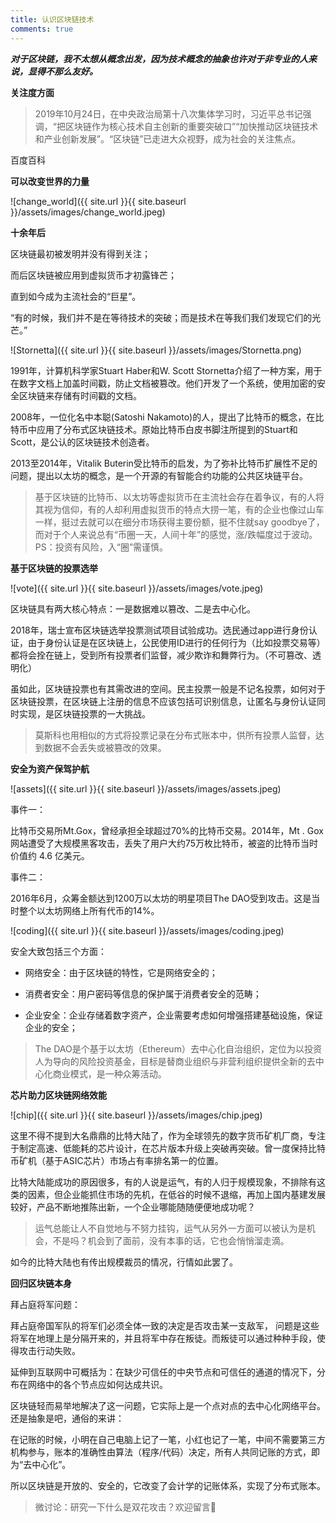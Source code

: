 ```yaml
---
title: 认识区块链技术
comments: true
---
```


_**对于区块链，我不太想从概念出发，因为技术概念的抽象也许对于非专业的人来说，显得不那么友好。**_

**关注度方面**

> 2019年10月24日，在中央政治局第十八次集体学习时，习近平总书记强调，“把区块链作为核心技术自主创新的重要突破口”“加快推动区块链技术和产业创新发展”。“区块链”已走进大众视野，成为社会的关注焦点。

百度百科

**可以改变世界的力量**

![change_world]({{ site.url }}{{ site.baseurl }}/assets/images/change_world.jpeg)

**十余年后**

区块链最初被发明并没有得到关注；

而后区块链被应用到虚拟货币才初露锋芒；

直到如今成为主流社会的“巨星”。

“有的时候，我们并不是在等待技术的突破；而是技术在等我们我们发现它们的光芒。”

![Stornetta]({{ site.url }}{{ site.baseurl }}/assets/images/Stornetta.png)

1991年，计算机科学家Stuart Haber和W. Scott Stornetta介绍了一种方案，用于在数字文档上加盖时间戳，防止文档被篡改。他们开发了一个系统，使用加密的安全区块链来存储有时间戳的文档。

2008年，一位化名中本聪(Satoshi Nakamoto)的人，提出了比特币的概念，在比特币中应用了分布式区块链技术。原始比特币白皮书脚注所提到的Stuart和Scott，是公认的区块链技术创造者。

2013至2014年，Vitalik Buterin受比特币的启发，为了弥补比特币扩展性不足的问题，提出以太坊的概念，是一个开源的有智能合约功能的公共区块链平台。

> 基于区块链的比特币、以太坊等虚拟货币在主流社会存在着争议，有的人将其视为信仰，有的人却利用虚拟货币的特点大捞一笔，有的企业也像过山车一样，挺过去就可以在细分市场获得主要份额，挺不住就say goodbye了，而对于个人来说总有“币圈一天，人间十年”的感觉，涨/跌幅度过于波动。PS：投资有风险，入“圈”需谨慎。

**基于区块链的投票选举**

![vote]({{ site.url }}{{ site.baseurl }}/assets/images/vote.jpeg)

区块链具有两大核心特点：一是数据难以篡改、二是去中心化。

2018年，瑞士宣布区块链选举投票测试项目试验成功。选民通过app进行身份认证，由于身份认证是在区块链上，公民使用ID进行的任何行为（比如投票交易等）都将会拴在链上，受到所有投票者们监督，减少欺诈和舞弊行为。（不可篡改、透明化）

虽如此，区块链投票也有其需改进的空间。民主投票一般是不记名投票，如何对于区块链投票，在区块链上注册的信息不应该包括可识别信息，让匿名与身份认证同时实现，是区块链投票的一大挑战。

> 莫斯科也用相似的方式将投票记录在分布式账本中，供所有投票人监督，达到数据不会丢失或被篡改的效果。

**安全为资产保驾护航**

![assets]({{ site.url }}{{ site.baseurl }}/assets/images/assets.jpeg)

事件一：

比特币交易所Mt.Gox，曾经承担全球超过70%的比特币交易。2014年，Mt . Gox网站遭受了大规模黑客攻击，丢失了用户大约75万枚比特币，被盗的比特币当时价值约 4.6 亿美元。

事件二：

2016年6月，众筹金额达到1200万以太坊的明星项目The DAO受到攻击。这是当时整个以太坊网络上所有代币的14%。

![coding]({{ site.url }}{{ site.baseurl }}/assets/images/coding.jpeg)

安全大致包括三个方面：

- 网络安全：由于区块链的特性，它是网络安全的；

- 消费者安全：用户密码等信息的保护属于消费者安全的范畴；

- 企业安全：企业存储着数字资产，企业需要考虑如何增强搭建基础设施，保证企业的安全；

> The DAO是个基于以太坊（Ethereum）去中心化自治组织，定位为以投资人为导向的风险投资基金，目标是替商业组织与非营利组织提供全新的去中心化商业模式，是一种众筹活动。

**芯片助力区块链网络效能**

![chip]({{ site.url }}{{ site.baseurl }}/assets/images/chip.jpeg)

这里不得不提到大名鼎鼎的比特大陆了，作为全球领先的数字货币矿机厂商，专注于制定高速、低能耗的芯片设计，在芯片版本升级上突破再突破。曾一度保持比特币矿机（基于ASIC芯片）市场占有率排名第一的位置。

比特大陆能成功的原因很多，有的人说是运气，有的人归于规模现象，不排除有这类的因素，但企业能抓住市场的先机，在低谷的时候不退缩，再加上国内基建发展较好，产品不断地推陈出新，一个企业哪能随随便便地成功呢？

> 运气总能让人不自觉地与不努力挂钩，运气从另外一方面可以被认为是机会，不是吗？机会到了面前，没有本事的话，它也会悄悄溜走滴。

如今的比特大陆也有传出规模裁员的情况，行情如此罢了。

**回归区块链本身**

拜占庭将军问题：

拜占庭帝国军队的将军们必须全体一致的决定是否攻击某一支敌军， 问题是这些将军在地理上是分隔开来的，并且将军中存在叛徒。而叛徒可以通过种种手段，使得攻击行动失败。

延伸到互联网中可概括为：在缺少可信任的中央节点和可信任的通道的情况下，分布在网络中的各个节点应如何达成共识。

区块链轻而易举地解决了这一问题，它实际上是一个点对点的去中心化网络平台。还是抽象是吧，通俗的来讲：

在记账的时候，小明在自己电脑上记了一笔，小红也记了一笔，中间不需要第三方机构参与，账本的准确性由算法（程序/代码）决定，所有人共同记账的方式，即为“去中心化”。

所以区块链是开放的、安全的，它改变了会计学的记账体系，实现了分布式账本。

> 微讨论：研究一下什么是双花攻击？欢迎留言👏













